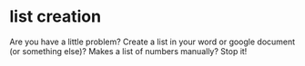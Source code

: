# list creation
 Are you have a little problem? Create a list in your word or google document (or something else)? Makes a list of numbers manually? Stop it!
